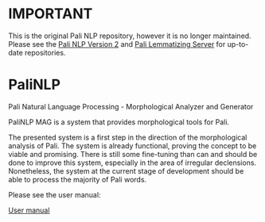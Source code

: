 IMPORTANT
=========
This is the original Pali NLP repository, however it is no longer maintained. Please see the [Pali NLP Version 2](https://github.com/daalft/PaliNLP2) and [Pali Lemmatizing Server](https://github.com/daalft/PaliLemmatizingServer) for up-to-date repositories.

PaliNLP
=======

Pali Natural Language Processing - Morphological Analyzer and Generator

PaliNLP MAG is a system that provides morphological tools for Pali.

The presented system is a first step in the direction of the morphological analysis of Pali. The system is already functional, proving the concept to be viable and promising. There is still some fine-tuning than can and should be done to improve this system, especially in the area of irregular declensions. Nonetheless, the system at the current stage of development should be able to process the majority of Pali words. 

Please see the user manual:

[User manual](https://github.com/daalft/PaliNLP/wiki/User-manual)

